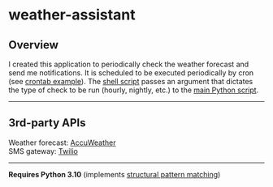 # weather-assistant

## Overview

I created this application to periodically check the weather forecast and send me notifications. It is scheduled to be executed periodically by cron (see [crontab example](https://github.com/dixongrossnickle/weather-assistant/blob/main/example_scripts/crontab)). The [shell script](https://github.com/dixongrossnickle/weather-assistant/blob/main/example_scripts/exec) passes an argument that dictates the type of check to be run (hourly, nightly, etc.) to the [main Python script](https://github.com/dixongrossnickle/weather-assistant/blob/main/src/run.py).

---

## 3rd-party APIs

Weather forecast: [AccuWeather](https://developer.accuweather.com/)  
SMS gateway: [Twilio](https://www.twilio.com/)

---

**Requires Python 3.10** (implements [structural pattern matching](https://docs.python.org/3/whatsnew/3.10.html#summary-release-highlights))